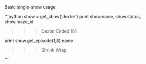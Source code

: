 Basic single-show usage

'''python
show = get_show('dexter')
print show.name, show.status, show.maze_id
>>> Dexter Ended 161

print show.get_episode(1,8).name
>>> Shrink Wrap

'''


